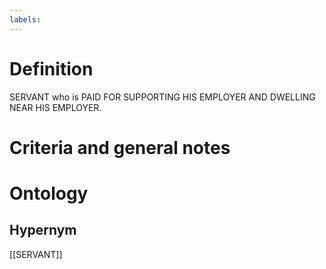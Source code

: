 ```yaml
---
labels: 
---
```


# Definition
SERVANT who is PAID FOR SUPPORTING HIS EMPLOYER AND DWELLING NEAR HIS EMPLOYER.
# Criteria and general notes
# Ontology

## Hypernym
[[SERVANT]]